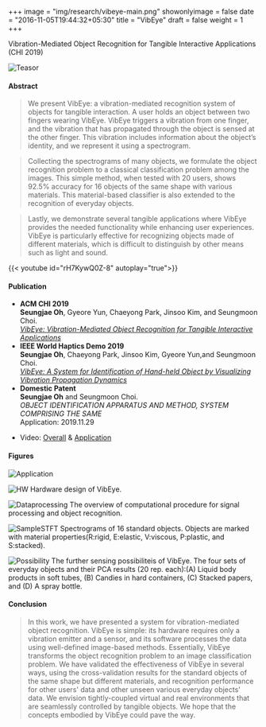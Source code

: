 +++
image = "img/research/vibeye-main.png"
showonlyimage = false
date = "2016-11-05T19:44:32+05:30"
title = "VibEye"
draft = false
weight = 1
+++

Vibration-Mediated Object Recognition for Tangible Interactive Applications<br>(CHI 2019)
<!--more-->

![Teasor][1]

#### Abstract
> We present VibEye: a vibration-mediated recognition system of objects for tangible interaction. A user holds an object between two fingers wearing VibEye. VibEye triggers a vibration from one finger, and the vibration that has propagated through the object is sensed at the other finger. This vibration includes information about the object’s identity, and we represent it using a spectrogram. 

> Collecting the spectrograms of many objects, we formulate the object recognition problem to a classical classification problem among the images. This simple method, when tested with 20 users, shows 92.5% accuracy for 16 objects of the same shape with various materials. This material-based classifier is also extended to the recognition of everyday objects. 

> Lastly, we demonstrate several tangible applications where VibEye provides the needed functionality while enhancing user experiences. VibEye is particularly effective for recognizing objects made of different materials, which is difficult to distinguish by other means such as light and sound.

<!-- {{< youtube id="zgzgOyxWXD8" autoplay="true">}} -->
{{< youtube id="rH7KywQ0Z-8" autoplay="true">}}

#### Publication
* **ACM CHI 2019**<br>**Seungjae Oh**, Gyeore Yun, Chaeyong Park, Jinsoo Kim, and Seungmoon Choi.<br>*[VibEye: Vibration-Mediated Object Recognition for Tangible Interactive Applications](https://doi.org/10.1145/3290605.3300906)*
* **IEEE World Haptics Demo 2019**<br>**Seungjae Oh**, Chaeyong Park, Jinsoo Kim, Gyeore Yun,and Seungmoon Choi.<br>*[VibEye: A System for Identification of Hand-held Object by Visualizing Vibration Propagation Dynamics](https://youtu.be/UFgp7A1IK7o?t=53)*
* **Domestic Patent**<br>**Seungjae Oh** and Seungmoon Choi. <br>*OBJECT IDENTIFICATION APPARATUS AND METHOD, SYSTEM COMPRISING THE SAME* <br>Application: 2019.11.29
<!-- * Link: [Full Paper](https://doi.org/10.1145/3290605.3300906) -->
* Video: [Overall](https://www.youtube.com/watch?v=yOi4Mv8VzTA) & [Application](https://www.youtube.com/watch?v=zgzgOyxWXD8&feature=youtu.be)

#### Figures
![Application][3]

![HW][4]
Hardware design of VibEye.

![Dataprocessing][2]
The overview of computational procedure for signal processing and object recognition.

![SampleSTFT][6]
Spectrograms of 16 standard objects. Objects are marked with material properties(R:rigid, E:elastic, V:viscous, P:plastic, and S:stacked). 

![Possibility][5]
The further sensing possibiliteis of VibEye. The four sets of everyday objects and their PCA results (20 rep. each):(A) Liquid body products in soft tubes, (B) Candies in hard containers, (C) Stacked papers, and (D) A spray bottle.

#### Conclusion
>	In this work, we have presented a system for vibration-mediated object recognition. VibEye is simple: its hardware requires only a vibration emitter and a sensor, and its software processes the data using well-defined image-based methods. Essentially, VibEye transforms the object recognition problem to an image classification problem. We have validated the effectiveness of VibEye in several ways, using the cross-validation results for the standard objects of the same shape but different materials, and recognition performance for other users' data and other unseen various everyday objects' data. We envision tightly-coupled virtual and real environments that are seamlessly controlled by tangible objects. We hope that the concepts embodied by VibEye could pave the way.

[1]: /img/research/vibeye-teaser.png
[2]: /img/research/vibeye-dataprocessing.png
[3]: /img/research/vibeye-app.png
[4]: /img/research/vibeye-hw.png
[5]: /img/research/vibeye-possibility.png
[6]: /img/research/vibeye-stft.png